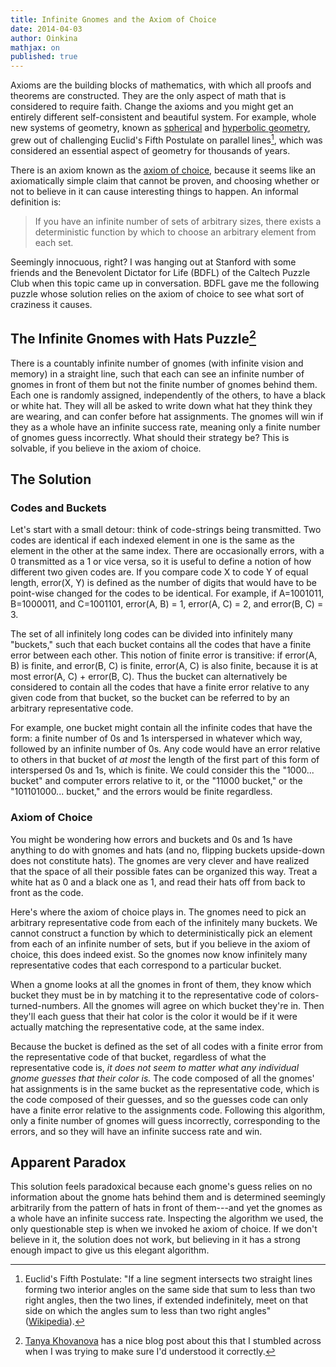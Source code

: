 ```yaml
---
title: Infinite Gnomes and the Axiom of Choice
date: 2014-04-03
author: Oinkina
mathjax: on
published: true
---
```


Axioms are the building blocks of mathematics, with which all proofs and theorems are constructed. They are the only aspect of math that is considered to require faith. Change the axioms and you might get an entirely different self-consistent and beautiful system. For example, whole new systems of geometry, known as [spherical] and [hyperbolic geometry], grew out of challenging Euclid's Fifth Postulate on parallel lines[^1], which was considered an essential aspect of geometry for thousands of years.

[spherical]:http://en.wikipedia.org/wiki/Spherical_geometry
[hyperbolic geometry]:http://en.wikipedia.org/wiki/Hyperbolic_geometry

[^1]: Euclid's Fifth Postulate: "If a line segment intersects two straight lines forming two interior angles on the same side that sum to less than two right angles, then the two lines, if extended indefinitely, meet on that side on which the angles sum to less than two right angles" ([Wikipedia]).

[Wikipedia]: http://en.wikipedia.org/wiki/Parallel_postulate 

There is an axiom known as the [axiom of choice], because it seems like an axiomatically simple claim that cannot be proven, and choosing whether or not to believe in it can cause interesting things to happen. An informal definition is:

[axiom of choice]:http://en.wikipedia.org/wiki/Axiom_of_choice

> If you have an infinite number of sets of arbitrary sizes, there exists a deterministic function by which to choose an arbitrary element from each set.

Seemingly innocuous, right? I was hanging out at Stanford with some friends and the Benevolent Dictator for Life (BDFL) of the Caltech Puzzle Club when this topic came up in conversation. BDFL gave me the following puzzle whose solution relies on the axiom of choice to see what sort of craziness it causes.

The Infinite Gnomes with Hats Puzzle[^2]
---

[^2]: [Tanya Khovanova] has a nice blog post about this that I stumbled across when I was trying to make sure I'd understood it correctly.

[Tanya Khovanova]: http://blog.tanyakhovanova.com/?p=157

There is a countably infinite number of gnomes (with infinite vision and memory) in a straight line, such that each can see an infinite number of gnomes in front of them but not the finite number of gnomes behind them. Each one is randomly assigned, independently of the others, to have a black or white hat. They will all be asked to write down what hat they think they are wearing, and can confer before hat assignments. The gnomes will win if they as a whole have an infinite success rate, meaning only a finite number of gnomes guess incorrectly. What should their strategy be? This is solvable, if you believe in the axiom of choice.


The Solution
------

### Codes and Buckets

Let's start with a small detour: think of code-strings being transmitted. Two codes are identical if each indexed element in one is the same as the element in the other at the same index. There are occasionally errors, with a 0 transmitted as a 1 or vice versa, so it is useful to define a notion of how different two given codes are. If you compare code X to code Y of equal length, error(X, Y) is defined as the number of digits that would have to be point-wise changed for the codes to be identical. For example, if A=1001011, B=1000011, and C=1001101, error(A, B) = 1, error(A, C) = 2, and error(B, C) = 3.

The set of all infinitely long codes can be divided into infinitely many "buckets," such that each bucket contains all the codes that have a finite error between each other. This notion of finite error is transitive: if error(A, B) is finite, and error(B, C) is finite, error(A, C) is also finite, because it is at most error(A, C) + error(B, C). Thus the bucket can alternatively be considered to contain all the codes that have a finite error relative to any given code from that bucket, so the bucket can be referred to by an arbitrary representative code.

For example, one bucket might contain all the infinite codes that have the form: a finite number of 0s and 1s interspersed in whatever which way, followed by an infinite number of 0s. Any code would have an error relative to others in that bucket of *at most* the length of the first part of this form of interspersed 0s and 1s, which is finite. We could consider this the "1000... bucket" and computer errors relative to it, or the "11000 bucket," or the "101101000... bucket," and the errors would be finite regardless.

### Axiom of Choice

You might be wondering how errors and buckets and 0s and 1s have anything to do with gnomes and hats (and no, flipping buckets upside-down does not constitute hats). The gnomes are very clever and have realized that the space of all their possible fates can be organized this way. Treat a white hat as 0 and a black one as 1, and read their hats off from back to front as the code.

Here's where the axiom of choice plays in. The gnomes need to pick an arbitrary representative code from each of the infinitely many buckets. We cannot construct a function by which to deterministically pick an element from each of an infinite number of sets, but if you believe in the axiom of choice, this does indeed exist. So the gnomes now know infinitely many representative codes that each correspond to a particular bucket.

When a gnome looks at all the gnomes in front of them, they know which bucket they must be in by matching it to the representative code of colors-turned-numbers. All the gnomes will agree on which bucket they're in. Then they'll each guess that their hat color is the color it would be if it were actually matching the representative code, at the same index.

Because the bucket is defined as the set of all codes with a finite error from the representative code of that bucket, regardless of what the representative code is, *it does not seem to matter what any individual gnome guesses that their color is.* The code composed of all the gnomes' hat assignments is in the same bucket as the representative code, which is the code composed of their guesses, and so the guesses code can only have a finite error relative to the assignments code. Following this algorithm, only a finite number of gnomes will guess incorrectly, corresponding to the errors, and so they will have an infinite success rate and win.

Apparent Paradox
------

This solution feels paradoxical because each gnome's guess relies on no information about the gnome hats behind them and is determined seemingly arbitrarily from the pattern of hats in front of them---and yet the gnomes as a whole have an infinite success rate. Inspecting the algorithm we used, the only questionable step is when we invoked he axiom of choice. If we don't believe in it, the solution does not work, but believing in it has a strong enough impact to give us this elegant algorithm.